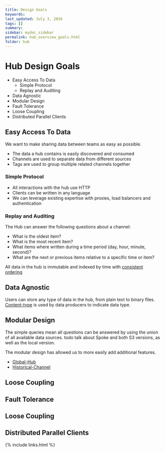 ```yaml
---
title: Design Goals
keywords: 
last_updated: July 3, 2016
tags: []
summary: 
sidebar: mydoc_sidebar
permalink: hub_overview_goals.html
folder: hub
---
```


# Hub Design Goals

* Easy Access To Data
    * Simple Protocol
    * Replay and Auditing
* Data Agnostic
* Modular Design
* Fault Tolerance
* Loose Coupling
* Distributed Parallel Clients

## Easy Access To Data

We want to make sharing data between teams as easy as possible.
* The data a hub contains is easily discovered and consumed
* Channels are used to separate data from different sources
* Tags are used to group multiple related channels together

### Simple Protocol

* All interactions with the hub use HTTP
* Clients can be written in any language   
* We can leverage existing expertise with proxies, load balancers and authentication 

### Replay and Auditing

The Hub can answer the following questions about a channel:
* What is the oldest item?
* What is the most recent item?
* What items where written during a time period (day, hour, minute, second)?
* What are the next or previous items relative to a specific time or item?

All data in the hub is immutable and indexed by time with [consistent ordering](Sequential-Write-Use-Case)

## Data Agnostic

Users can store any type of data in the hub, from plain text to binary files.
[Content-type](https://github.com/flightstats/hub#insert-content-into-channel) is used by data producers to indicate data type.

## Modular Design
The simple queries mean all questions can be answered by using the union of all available data sources.
todo talk about Spoke and both S3 versions, as well as the local version.

The modular design has allowed us to more easily add additional features. 
 
* [Global-Hub](Global-Hub)
* [Historical-Channel](Historical-Channel)

## Loose Coupling
## Fault Tolerance
## Loose Coupling
## Distributed Parallel Clients


{% include links.html %}